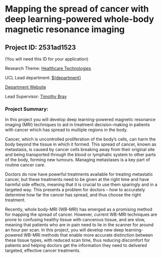 # Mapping the spread of cancer with deep learning-powered whole-body magnetic resonance imaging

## Project ID: **2531ad1523**
(You will need this ID for your application)

Research Theme: [Healthcare Technologies](../themes/healthcare-technologies.md)

UCL Lead department: [${department}](../departments/division-of-medicine.md)

[Department Website](https://www.ucl.ac.uk/medicine)

Lead Supervisor: [Timothy Bray](https://profiles.ucl.ac.uk/50239)

### Project Summary:

In this project you will develop deep learning-powered magnetic resonance imaging (MRI) techniques to aid in treatment decision-making in patients with cancer which has spread to multiple regions in the body. 

Cancer, which is uncontrolled proliferation of the body’s cells, can harm the body beyond the tissue in which it formed.  This spread of cancer, known as metastasis, is caused by cancer cells breaking away from their original site and being transported through the blood or lymphatic system to other parts of the body, forming new tumours. Managing metastases is a key part of routine cancer care.

Doctors do now have powerful treatments available for treating metastatic cancer, but these treatments need to be given at the right time and have harmful side effects, meaning that it is crucial to use them sparingly and in a targeted way. This presents a problem for doctors – how to accurately determine how far the cancer has spread, and thus choose the right treatment. 

Recently, whole body-MRI (WB-MRI) has emerged as a promising method for mapping the spread of cancer. However, current WB-MRI techniques are prone to confusing healthy tissue with cancerous tissue, and are slow, meaning that patients who are in pain need to lie in the scanner for around an hour per scan. In this project, you will develop new deep learning-powered WB-MRI methods that enable more accurate distinction between these tissue types, with reduced scan time, thus reducing discomfort for patients and helping doctors get the information they need to delivered targeted, effective cancer treatments.
